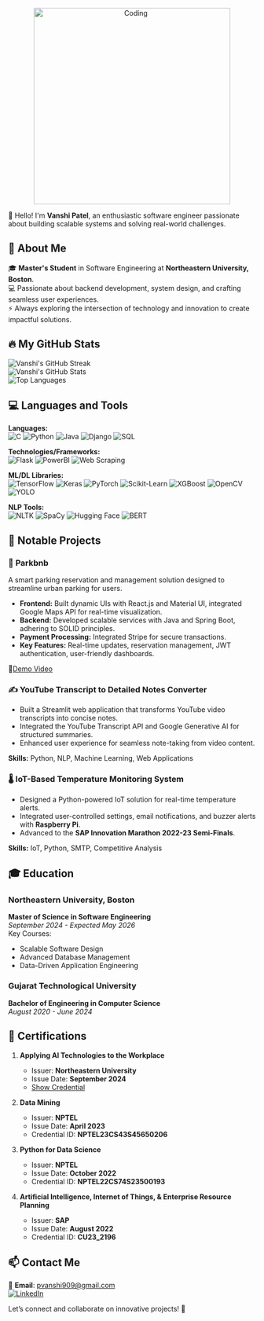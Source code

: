 <p align="center">
<img alt="Coding" width="400" src="https://user-images.githubusercontent.com/74038190/219923809-b86dc415-a0c2-4a38-bc88-ad6cf06395a8.gif">
</p>

👋 Hello! I'm **Vanshi Patel**, an enthusiastic software engineer passionate about building scalable systems and solving real-world challenges.  

## 🚀 About Me  
🎓 **Master's Student** in Software Engineering at **Northeastern University, Boston**.  
💻 Passionate about backend development, system design, and crafting seamless user experiences.  
⚡ Always exploring the intersection of technology and innovation to create impactful solutions.  



## 🔥 My GitHub Stats  
![Vanshi's GitHub Streak](https://github-readme-streak-stats.herokuapp.com/?user=VAP2999&theme=radical)  
![Vanshi's GitHub Stats](https://github-readme-stats.vercel.app/api?username=VAP2999&show_icons=true&theme=radical)  
![Top Languages](https://github-readme-stats.vercel.app/api/top-langs/?username=VAP2999&layout=compact&theme=radical)  


## 💻 **Languages and Tools**

**Languages:**  
![C](https://img.shields.io/badge/C-00599C?style=flat-square&logo=c&logoColor=white)  ![Python](https://img.shields.io/badge/Python-3776AB?style=flat-square&logo=python&logoColor=white)  ![Java](https://img.shields.io/badge/Java-007396?style=flat-square&logo=java&logoColor=white)  ![Django](https://img.shields.io/badge/Django-092E20?style=flat-square&logo=django&logoColor=white)  ![SQL](https://img.shields.io/badge/SQL-4479A1?style=flat-square&logo=mysql&logoColor=white)  

**Technologies/Frameworks:**  
![Flask](https://img.shields.io/badge/Flask-000000?style=flat-square&logo=flask&logoColor=white)  ![PowerBI](https://img.shields.io/badge/PowerBI-F2C811?style=flat-square&logo=powerbi&logoColor=black)  ![Web Scraping](https://img.shields.io/badge/Web%20Scraping-FF9900?style=flat-square&logo=webscraper&logoColor=white)  

**ML/DL Libraries:**  
![TensorFlow](https://img.shields.io/badge/TensorFlow-FF6F00?style=flat-square&logo=tensorflow&logoColor=white)  ![Keras](https://img.shields.io/badge/Keras-D00000?style=flat-square&logo=keras&logoColor=white)  ![PyTorch](https://img.shields.io/badge/PyTorch-EE4C2C?style=flat-square&logo=pytorch&logoColor=white)  ![Scikit-Learn](https://img.shields.io/badge/Scikit--Learn-F7931E?style=flat-square&logo=scikit-learn&logoColor=white)  ![XGBoost](https://img.shields.io/badge/XGBoost-FF6600?style=flat-square&logo=xgboost&logoColor=white)  ![OpenCV](https://img.shields.io/badge/OpenCV-5C3EE8?style=flat-square&logo=opencv&logoColor=white)  ![YOLO](https://img.shields.io/badge/YOLO-FFDD00?style=flat-square&logo=yolo&logoColor=black)  

**NLP Tools:**  
![NLTK](https://img.shields.io/badge/NLTK-0277BD?style=flat-square&logo=python&logoColor=white)  ![SpaCy](https://img.shields.io/badge/SpaCy-09A3D5?style=flat-square&logo=spacy&logoColor=white)  ![Hugging Face](https://img.shields.io/badge/Hugging%20Face-F4A261?style=flat-square&logo=huggingface&logoColor=black)  ![BERT](https://img.shields.io/badge/BERT-FF6F61?style=flat-square&logo=bert&logoColor=white)
 

## 🌟 Notable Projects  

### 🚗 **Parkbnb**  
A smart parking reservation and management solution designed to streamline urban parking for users.  
- **Frontend:** Built dynamic UIs with React.js and Material UI, integrated Google Maps API for real-time visualization.  
- **Backend:** Developed scalable services with Java and Spring Boot, adhering to SOLID principles.  
- **Payment Processing:** Integrated Stripe for secure transactions.  
- **Key Features:** Real-time updates, reservation management, JWT authentication, user-friendly dashboards.  

🎥[Demo Video](https://northeastern-my.sharepoint.com/:v:/r/personal/patel_vanshi_northeastern_edu/Documents/OOD_FINAL_PROJECT_GROUP2.MOV?csf=1&web=1&e=durQvo&nav=eyJyZWZlcnJhbEluZm8iOnsicmVmZXJyYWxBcHAiOiJTdHJlYW1XZWJBcHAiLCJyZWZlcnJhbFZpZXciOiJTaGFyZURpYWxvZy1MaW5rIiwicmVmZXJyYWxBcHBQbGF0Zm9ybSI6IldlYiIsInJlZmVycmFsTW9kZSI6InZpZXcifX0%3D)



### ✍️ **YouTube Transcript to Detailed Notes Converter**  
- Built a Streamlit web application that transforms YouTube video transcripts into concise notes.  
- Integrated the YouTube Transcript API and Google Generative AI for structured summaries.  
- Enhanced user experience for seamless note-taking from video content.  

**Skills:** Python, NLP, Machine Learning, Web Applications  


### 🌡️ **IoT-Based Temperature Monitoring System**  
- Designed a Python-powered IoT solution for real-time temperature alerts.  
- Integrated user-controlled settings, email notifications, and buzzer alerts with **Raspberry Pi**.  
- Advanced to the **SAP Innovation Marathon 2022-23 Semi-Finals**.  

**Skills:** IoT, Python, SMTP, Competitive Analysis  


## 🎓 Education  
### Northeastern University, Boston  
**Master of Science in Software Engineering**  
*September 2024 - Expected May 2026*  
Key Courses:  
- Scalable Software Design  
- Advanced Database Management  
- Data-Driven Application Engineering  

### Gujarat Technological University  
**Bachelor of Engineering in Computer Science**  
*August 2020 - June 2024*  



## 📜 Certifications  

1. **Applying AI Technologies to the Workplace**  
   - Issuer: **Northeastern University**  
   - Issue Date: **September 2024**  
   - [Show Credential](#)  

2. **Data Mining**  
   - Issuer: **NPTEL**  
   - Issue Date: **April 2023**  
   - Credential ID: **NPTEL23CS43S45650206**   

3. **Python for Data Science**  
   - Issuer: **NPTEL**  
   - Issue Date: **October 2022**  
   - Credential ID: **NPTEL22CS74S23500193**  

4. **Artificial Intelligence, Internet of Things, & Enterprise Resource Planning**  
   - Issuer: **SAP**  
   - Issue Date: **August 2022**  
   - Credential ID: **CU23_2196**   




## 📫 Contact Me  
📧 **Email**: pvanshi909@gmail.com  
[![LinkedIn](https://img.shields.io/badge/LinkedIn-Profile-blue)](https://www.linkedin.com/in/vanshi-patel-2k2/)  

Let’s connect and collaborate on innovative projects! 🚀  


